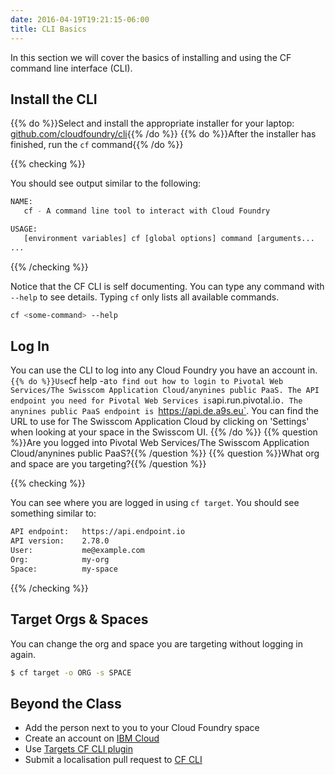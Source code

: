 ```yaml
---
date: 2016-04-19T19:21:15-06:00
title: CLI Basics
---
```


In this section we will cover the basics of installing and using the CF command line interface (CLI).

## Install the CLI

{{% do %}}Select and install the appropriate installer for your laptop: [github.com/cloudfoundry/cli](https://github.com/cloudfoundry/cli#downloads){{% /do %}}
{{% do %}}After the installer has finished, run the `cf` command{{% /do %}}

{{% checking %}}

You should see output similar to the following:

```sh
NAME:
   cf - A command line tool to interact with Cloud Foundry

USAGE:
   [environment variables] cf [global options] command [arguments...
...
```

{{% /checking %}}

Notice that the CF CLI is self documenting.  You can type any command with `--help` to see details.  Typing `cf` only lists all available commands.

```sh
cf <some-command> --help
```

## Log In

You can use the CLI to log into any Cloud Foundry you have an account in.
`
{{% do %}}Use `cf help -a` to find out how to login to Pivotal Web Services/The Swisscom Application Cloud/anynines public PaaS. The API endpoint you need for Pivotal Web Services is `api.run.pivotal.io`. The anynines public PaaS endpoint is `https://api.de.a9s.eu`. You can find the URL to use for The Swisscom Application Cloud by clicking on 'Settings' when looking at your space in the Swisscom UI. {{% /do %}}
{{% question %}}Are you logged into Pivotal Web Services/The Swisscom Application Cloud/anynines public PaaS?{{% /question %}}
{{% question %}}What org and space are you targeting?{{% /question %}}

{{% checking %}}

You can see where you are logged in using `cf target`. You should see something similar to:

```sh
API endpoint:   https://api.endpoint.io
API version:    2.78.0
User:           me@example.com
Org:            my-org
Space:          my-space
```

{{% /checking %}}

## Target Orgs & Spaces

You can change the org and space you are targeting without logging in again.

```bash
$ cf target -o ORG -s SPACE
```

## Beyond the Class

  * Add the person next to you to your Cloud Foundry space
  * Create an account on [IBM Cloud](https://console.ng.bluemix.net/registration/)
  * Use [Targets CF CLI plugin](https://github.com/guidowb/cf-targets-plugin)
  * Submit a localisation pull request to [CF CLI](https://github.com/cloudfoundry/cli/blob/master/cf/i18n/README-i18n.md)

